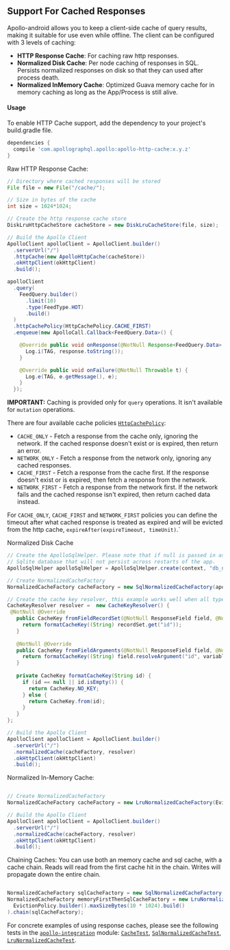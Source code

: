<h2 id="cache-policy">Support For Cached Responses</h2>

Apollo-android allows you to keep a client-side cache of query results, making it suitable for use even while offline.
The client can be configured with 3 levels of caching:

- **HTTP Response Cache**: For caching raw http responses.
- **Normalized Disk Cache**: Per node caching of responses in SQL. Persists normalized responses on disk so that they can used after process death. 
- **Normalized InMemory Cache**: Optimized Guava memory cache for in memory caching as long as the App/Process is still alive.  

#### Usage

To enable HTTP Cache support, add the dependency to your project's build.gradle file.

```groovy
dependencies {
  compile 'com.apollographql.apollo:apollo-http-cache:x.y.z'
}
```

Raw HTTP Response Cache:

```java
// Directory where cached responses will be stored
File file = new File("/cache/");

// Size in bytes of the cache
int size = 1024*1024;

// Create the http response cache store
DiskLruHttpCacheStore cacheStore = new DiskLruCacheStore(file, size); 

// Build the Apollo Client
ApolloClient apolloClient = ApolloClient.builder()
  .serverUrl("/")
  .httpCache(new ApolloHttpCache(cacheStore))
  .okHttpClient(okHttpClient)
  .build();

apolloClient
  .query(
    FeedQuery.builder()
      .limit(10)
      .type(FeedType.HOT)
      .build()
  )
  .httpCachePolicy(HttpCachePolicy.CACHE_FIRST)
  .enqueue(new ApolloCall.Callback<FeedQuery.Data>() {

    @Override public void onResponse(@NotNull Response<FeedQuery.Data> dataResponse) {
      Log.i(TAG, response.toString());
    }

    @Override public void onFailure(@NotNull Throwable t) {
      Log.e(TAG, e.getMessage(), e);
    }
  }); 
```

**IMPORTANT:** Caching is provided only for `query` operations. It isn't available for `mutation` operations.

There are four available cache policies [`HttpCachePolicy`](https://github.com/apollographql/apollo-android/blob/master/apollo-api/src/main/java/com/apollographql/apollo/api/cache/http/HttpCachePolicy.java):

- `CACHE_ONLY` - Fetch a response from the cache only, ignoring the network. If the cached response doesn't exist or is expired, then return an error.
- `NETWORK_ONLY` - Fetch a response from the network only, ignoring any cached responses.
- `CACHE_FIRST` - Fetch a response from the cache first. If the response doesn't exist or is expired, then fetch a response from the network.
- `NETWORK_FIRST` - Fetch a response from the network first. If the network fails and the cached response isn't expired, then return cached data instead.

For `CACHE_ONLY`, `CACHE_FIRST` and `NETWORK_FIRST` policies you can define the timeout after what cached response is treated as expired and will be evicted from the http cache, `expireAfter(expireTimeout, timeUnit)`.`

Normalized Disk Cache
```java
// Create the ApolloSqlHelper. Please note that if null is passed in as the name, you will get an in-memory
// Sqlite database that will not persist across restarts of the app.
ApolloSqlHelper apolloSqlHelper = ApolloSqlHelper.create(context, "db_name");

// Create NormalizedCacheFactory
NormalizedCacheFactory cacheFactory = new SqlNormalizedCacheFactory(apolloSqlHelper);

// Create the cache key resolver, this example works well when all types have globally unique ids.
CacheKeyResolver resolver =  new CacheKeyResolver() {
 @NotNull @Override
   public CacheKey fromFieldRecordSet(@NotNull ResponseField field, @NotNull Map<String, Object> recordSet) {
     return formatCacheKey((String) recordSet.get("id"));
   }
 
   @NotNull @Override
   public CacheKey fromFieldArguments(@NotNull ResponseField field, @NotNull Operation.Variables variables) {
     return formatCacheKey((String) field.resolveArgument("id", variables));
   }
 
   private CacheKey formatCacheKey(String id) {
     if (id == null || id.isEmpty()) {
       return CacheKey.NO_KEY;
     } else {
       return CacheKey.from(id);
     }
   }
};

// Build the Apollo Client
ApolloClient apolloClient = ApolloClient.builder()
  .serverUrl("/")
  .normalizedCache(cacheFactory, resolver)
  .okHttpClient(okHttpClient)
  .build();
```

Normalized In-Memory Cache:
```java

// Create NormalizedCacheFactory
NormalizedCacheFactory cacheFactory = new LruNormalizedCacheFactory(EvictionPolicy.builder().maxSizeBytes(10 * 1024).build());

// Build the Apollo Client
ApolloClient apolloClient = ApolloClient.builder()
  .serverUrl("/")
  .normalizedCache(cacheFactory, resolver)
  .okHttpClient(okHttpClient)
  .build();

```

Chaining Caches:
You can use both an memory cache and sql cache, with a cache chain. Reads will read from the first cache
hit in the chain. Writes will propagate down the entire chain.

```java

NormalizedCacheFactory sqlCacheFactory = new SqlNormalizedCacheFactory(apolloSqlHelper)
NormalizedCacheFactory memoryFirstThenSqlCacheFactory = new LruNormalizedCacheFactory(
  EvictionPolicy.builder().maxSizeBytes(10 * 1024).build()
).chain(sqlCacheFactory);

```

For concrete examples of using response caches, please see the following tests in the [`apollo-integration`](https://github.com/apollographql/apollo-android/tree/master/apollo-integration/src/test/java/com/apollographql/apollo) module:
[`CacheTest`](https://github.com/apollographql/apollo-android/blob/master/apollo-integration/src/test/java/com/apollographql/apollo/HttpCacheTest.java), [`SqlNormalizedCacheTest`](https://github.com/apollographql/apollo-android/blob/master/apollo-integration/src/test/java/com/apollographql/apollo/NormalizedCacheTestCase.java), [`LruNormalizedCacheTest`](https://github.com/apollographql/apollo-android/blob/master/apollo-integration/src/test/java/com/apollographql/apollo/NormalizedCacheTestCase.java). 
